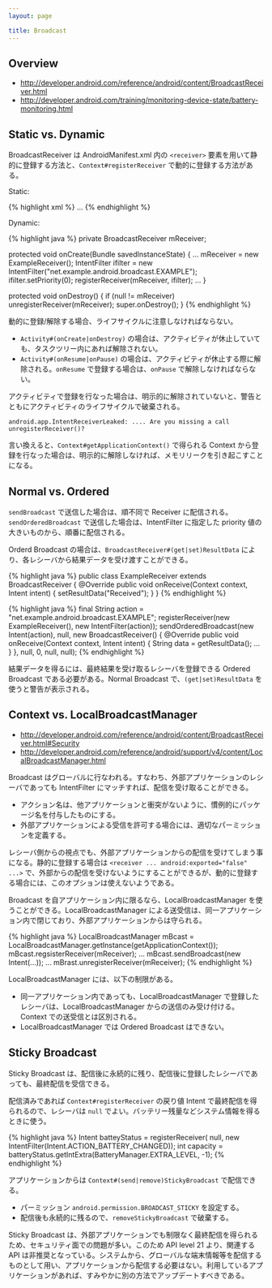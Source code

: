 ```yaml
---
layout: page

title: Broadcast
---
```


## Overview

* <http://developer.android.com/reference/android/content/BroadcastReceiver.html>
* <http://developer.android.com/training/monitoring-device-state/battery-monitoring.html>

## Static vs. Dynamic

BroadcastReceiver は AndroidManifest.xml 内の `<receiver>` 要素を用いて静的に登録する方法と、`Context#registerReceiver` で動的に登録する方法がある。

Static:

{% highlight xml %}
<application>
    ...
    <receiver
        android:name=".ExampleReceiver"
        android:exported="false" >
        <intent-filter android:priority="0" >
            <action android:name="net.example.android.broadcast.EXAMPLE" >
            </action>
        </intent-filter>
    </receiver>
</application>
{% endhighlight %}

Dynamic:

{% highlight java %}
private BroadcastReceiver mReceiver;

protected void onCreate(Bundle savedInstanceState) {
    ...
    mReceiver = new ExampleReceiver();
    IntentFilter ifilter = new IntentFilter("net.example.android.broadcast.EXAMPLE");
    ifilter.setPriority(0);
    registerReceiver(mReceiver, ifilter);
    ...
}

protected void onDestroy() {
    if (null != mReceiver)
        unregisterReceiver(mReceiver);
    super.onDestroy();
}
{% endhighlight %}

動的に登録/解除する場合、ライフサイクルに注意しなければならない。

* `Activity#(onCreate|onDestroy)` の場合は、アクティビティが休止していても、タスクツリー内にあれば解除されない。
* `Activity#(onResume|onPause)` の場合は、アクティビティが休止する際に解除される。`onResume` で登録する場合は、`onPause` で解除しなければならない。

アクティビティで登録を行なった場合は、明示的に解除されていないと、警告とともにアクティビティのライフサイクルで破棄される。

    android.app.IntentReceiverLeaked: .... Are you missing a call unregisterReceiver()?

言い換えると、`Context#getApplicationContext()` で得られる Context から登録を行なった場合は、明示的に解除しなければ、メモリリークを引き起こすことになる。

## Normal vs. Ordered

`sendBroadcast` で送信した場合は、順不同で Receiver に配信される。`sendOrderedBroadcast` で送信した場合は、IntentFilter に指定した priority 値の大きいものから、順番に配信される。

Orderd Broadcast の場合は、`BroadcastReceiver#(get|set)ResultData` により、各レシーバから結果データを受け渡すことができる。

{% highlight java %}
public class ExampleReceiver extends BroadcastReceiver {
    @Override
    public void onReceive(Context context, Intent intent) {
        setResultData("Received");
    }
}
{% endhighlight %}

{% highlight java %}
final String action = "net.example.android.broadcast.EXAMPLE";
registerReceiver(new ExampleReceiver(), new IntentFilter(action));
sendOrderedBroadcast(new Intent(action), null,
        new BroadcastReceiver() {
            @Override
            public void onReceive(Context context, Intent intent) {
                String data = getResultData();
                ...
            }
        }, null, 0, null, null);
{% endhighlight %}

結果データを得るには、最終結果を受け取るレシーバを登録できる Ordered Broadcast である必要がある。Normal Broadcast で、`(get|set)ResultData` を使うと警告が表示される。

## Context vs. LocalBroadcastManager

* <http://developer.android.com/reference/android/content/BroadcastReceiver.html#Security>
* <http://developer.android.com/reference/android/support/v4/content/LocalBroadcastManager.html>

Broadcast はグローバルに行なわれる。すなわち、外部アプリケーションのレシーバであっても IntentFilter にマッチすれば、配信を受け取ることができる。

* アクション名は、他アプリケーションと衝突がないように、慣例的にパッケージ名を付与したものにする。
* 外部アプリケーションによる受信を許可する場合には、適切なパーミッションを定義する。

レシーバ側からの視点でも、外部アプリケーションからの配信を受けてしまう事になる。静的に登録する場合は `<receiver ... android:exported="false" ...>` で、外部からの配信を受けないようにすることができるが、動的に登録する場合には、このオプションは使えないようである。

Broadcast を自アプリケーション内に限るなら、LocalBroadcastManager を使うことができる。LocalBroadcastManager による送受信は、同一アプリケーション内で閉じており、外部アプリケーションからは守られる。

{% highlight java %}
LocalBroadcastManager mBcast = LocalBroadcastManager.getInstance(getApplicationContext());
mBcast.regsisterReceiver(mReceiver);
...
mBcast.sendBroadcast(new Intent(...));
...
mBrast.unregisterReceiver(mReceiver);
{% endhighlight %}

LocalBroadcastManager には、以下の制限がある。

* 同一アプリケーション内であっても、LocalBroadcastManager で登録したレシーバは、LocalBroadcastManager からの送信のみ受け付ける。Context での送受信とは区別される。
* LocalBroadcastManager では Ordered Broadcast はできない。

## Sticky Broadcast

Sticky Broadcast は、配信後に永続的に残り、配信後に登録したレシーバであっても、最終配信を受信できる。

配信済みであれば `Context#registerReceiver` の戻り値 Intent で最終配信を得られるので、レシーバは `null` でよい。バッテリー残量などシステム情報を得るときに使う。

{% highlight java %}
Intent batteyStatus = registerReceiver(
        null, new IntentFilter(Intent.ACTION_BATTERY_CHANGED));
int capacity = batteryStatus.getIntExtra(BatteryManager.EXTRA_LEVEL, -1);
{% endhighlight %}

アプリケーションからは `Context#(send|remove)StickyBroadcast` で配信できる。

* パーミッション `android.permission.BROADCAST_STICKY` を設定する。
* 配信後も永続的に残るので、`removeStickyBroadcast` で破棄する。

Sticky Broadcast は、外部アプリケーションでも制限なく最終配信を得られるため、セキュリティ面での問題が多い。このため API level 21 より、関連する API は非推奨となっている。システムから、グローバルな端末情報等を配信するものとして用い、アプリケーションから配信する必要はない。利用しているアプリケーションがあれば、すみやかに別の方法でアップデートすべきである。

